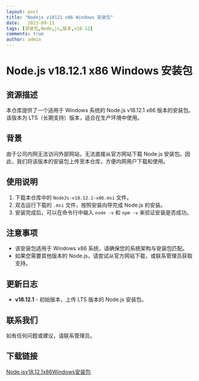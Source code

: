 ```yaml
---
layout: post
title: "Nodejs v18121 x86 Windows 安装包"
date:   2023-09-11
tags: [安装包,Node,js,版本,v18.12]
comments: true
author: admin
---
```

# Node.js v18.12.1 x86 Windows 安装包

## 资源描述

本仓库提供了一个适用于 Windows 系统的 Node.js v18.12.1 x86 版本的安装包。该版本为 LTS（长期支持）版本，适合在生产环境中使用。

## 背景

由于公司内网无法访问外部网站，无法直接从官方网站下载 Node.js 安装包。因此，我们将该版本的安装包上传至本仓库，方便内网用户下载和使用。

## 使用说明

1. 下载本仓库中的 `NodeJs-v18.12.1-x86.msi` 文件。
2. 双击运行下载的 `.msi` 文件，按照安装向导完成 Node.js 的安装。
3. 安装完成后，可以在命令行中输入 `node -v` 和 `npm -v` 来验证安装是否成功。

## 注意事项

- 该安装包适用于 Windows x86 系统，请确保您的系统架构与安装包匹配。
- 如果您需要其他版本的 Node.js，请尝试从官方网站下载，或联系管理员获取支持。

## 更新日志

- **v18.12.1** - 初始版本，上传 LTS 版本的 Node.js 安装包。

## 联系我们

如有任何问题或建议，请联系管理员。

## 下载链接

[Node.jsv18.12.1x86Windows安装包](https://pan.quark.cn/s/ac67115e57b9)